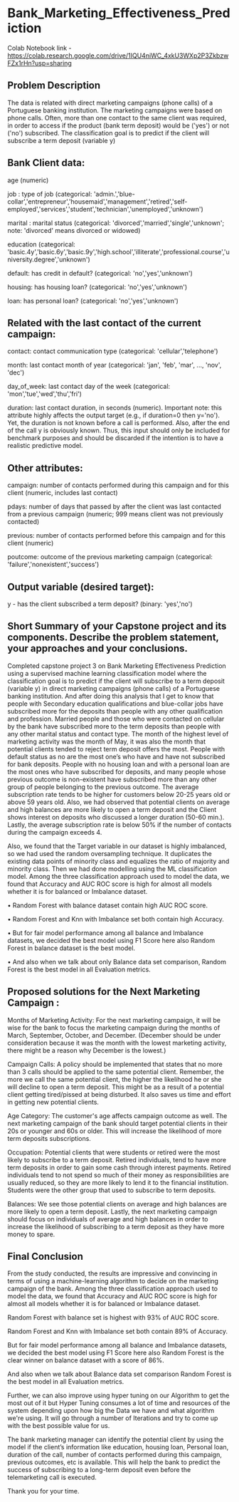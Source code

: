 # Bank_Marketing_Effectiveness_Prediction

Colab Notebook link - https://colab.research.google.com/drive/1IQU4niWC_4xkU3WXp2P3ZkbzwFZx1rHn?usp=sharing

## Problem Description
The data is related with direct marketing campaigns (phone calls) of a Portuguese banking institution. The marketing campaigns were based on phone calls. Often, more than one contact to the same client was required, in order to access if the product (bank term deposit) would be ('yes') or not ('no') subscribed. The classification goal is to predict if the client will subscribe a term deposit (variable y)

## Bank Client data:
age (numeric)

job : type of job (categorical: 'admin.','blue-collar','entrepreneur','housemaid','management','retired','self-employed','services','student','technician','unemployed','unknown')

marital : marital status (categorical: 'divorced','married','single','unknown'; note: 'divorced' means divorced or widowed)

education (categorical: 'basic.4y','basic.6y','basic.9y','high.school','illiterate','professional.course','university.degree','unknown')

default: has credit in default? (categorical: 'no','yes','unknown')

housing: has housing loan? (categorical: 'no','yes','unknown')

loan: has personal loan? (categorical: 'no','yes','unknown')

## Related with the last contact of the current campaign:
contact: contact communication type (categorical: 'cellular','telephone')

month: last contact month of year (categorical: 'jan', 'feb', 'mar', ..., 'nov', 'dec')

day_of_week: last contact day of the week (categorical: 'mon','tue','wed','thu','fri')

duration: last contact duration, in seconds (numeric). Important note: this attribute highly affects the output target (e.g., if duration=0 then y='no'). Yet, the duration is not known before a call is performed. Also, after the end of the call y is obviously known. Thus, this input should only be included for benchmark purposes and should be discarded if the intention is to have a realistic predictive model.

## Other attributes: 
campaign: number of contacts performed during this campaign and for this client (numeric, includes last contact)

pdays: number of days that passed by after the client was last contacted from a previous campaign (numeric; 999 means client was not previously contacted)

previous: number of contacts performed before this campaign and for this client (numeric)

poutcome: outcome of the previous marketing campaign (categorical: 'failure','nonexistent','success')

## Output variable (desired target):
y - has the client subscribed a term deposit? (binary: 'yes','no')

## Short Summary of your Capstone project and its components. Describe the problem statement, your approaches and your conclusions. 
Completed capstone project 3 on Bank Marketing Effectiveness Prediction using a supervised machine learning classification model where the classification goal is to predict if the client will subscribe to a term deposit (variable y) in direct marketing campaigns (phone calls) of a Portuguese banking institution. And after doing this analysis that I get to know that people with Secondary education qualifications and blue-collar jobs have subscribed more for the deposits than people with any other qualification and profession. Married people and those who were contacted on cellular by the bank have subscribed more to the term deposits than people with any other marital status and contact type. The month of the highest level of marketing activity was the month of May, it was also the month that potential clients tended to reject term deposit offers the most. People with default status as no are the most one’s who have and have not subscribed for bank deposits. People with no housing loan and with a personal loan are the most ones who have subscribed for deposits, and many people whose previous outcome is non-existent have subscribed more than any other group of people belonging to the previous outcome. The average subscription rate tends to be higher for customers below 20-25 years old or above 59 years old. Also, we had observed that potential clients on average and high balances are more likely to open a term deposit and the Client shows interest on deposits who discussed a longer duration (50-60 min.). Lastly, the average subscription rate is below 50% if the number of contacts during the campaign exceeds 4.

Also, we found that the Target variable in our dataset is highly imbalanced, so we had used the random oversampling technique. It duplicates the existing data points of minority class and equalizes the ratio of majority and minority class. Then we had done modelling using the ML classification model. 
Among the three classification approach used to model the data, we found that Accuracy and AUC ROC score is high for almost all models whether it is for balanced or Imbalance dataset.

•	Random Forest with balance dataset contain high AUC ROC score.

•	Random Forest and Knn with Imbalance set both contain high Accuracy.

•	But for fair model performance among all balance and Imbalance datasets, we decided the best model using F1 Score here also Random Forest in balance dataset is the best model.

•	And also when we talk about only Balance data set comparison, Random Forest is the best model in all Evaluation metrics.

## Proposed solutions for the Next Marketing Campaign :
Months of Marketing Activity: For the next marketing campaign, it will be wise for the bank to focus the marketing campaign during the months of March, September, October, and December. (December should be under consideration because it was the month with the lowest marketing activity, there might be a reason why December is the lowest.)

Campaign Calls: A policy should be implemented that states that no more than 3 calls should be applied to the same potential client. Remember, the more we call the same potential client, the higher the likelihood he or she will decline to open a term deposit. This might be as a result of a potential client getting tired/pissed at being disturbed. It also saves us time and effort in getting new potential clients.

Age Category: The customer's age affects campaign outcome as well. The next marketing campaign of the bank should target potential clients in their 20s or younger and 60s or older. This will increase the likelihood of more term deposits subscriptions.

Occupation: Potential clients that were students or retired were the most likely to subscribe to a term deposit. Retired individuals, tend to have more term deposits in order to gain some cash through interest payments. Retired individuals tend to not spend so much of their money as responsibilities are usually reduced, so they are more likely to lend it to the financial institution. Students were the other group that used to subscribe to term deposits.

Balances: We see those potential clients on average and high balances are more likely to open a term deposit. Lastly, the next marketing campaign should focus on individuals of average and high balances in order to increase the likelihood of subscribing to a term deposit as they have more money to spare.

## Final Conclusion
From the study conducted, the results are impressive and convincing in terms of using a machine-learning algorithm to decide on the marketing campaign of the bank. Among the three classification approach used to model the data, we found that Accuracy and AUC ROC score is high for almost all models whether it is for balanced or Imbalance dataset.

Random Forest with balance set is highest with 93% of AUC ROC score.

Random Forest and Knn with Imbalance set both contain 89% of Accuracy.

But for fair model performance among all balance and Imbalance datasets, we decided the best model using F1 Score here also Random Forest is the clear winner on balance dataset with a score of 86%.

And also when we talk about Balance data set comparison Random Forest is the best model in all Evaluation metrics.

Further, we can also improve using hyper tuning on our Algorithm to get the most out of it but Hyper Tuning consumes a lot of time and resources of the system depending upon how big the Data we have and what algorithm we're using. It will go through a number of Iterations and try to come up with the best possible value for us.

The bank marketing manager can identify the potential client by using the model if the client’s information like education, housing loan, Personal loan, duration of the call, number of contacts performed during this campaign, previous outcomes, etc is available. This will help the bank to predict the success of subscribing to a long-term deposit even before the telemarketing call is executed.

Thank you for your time.
